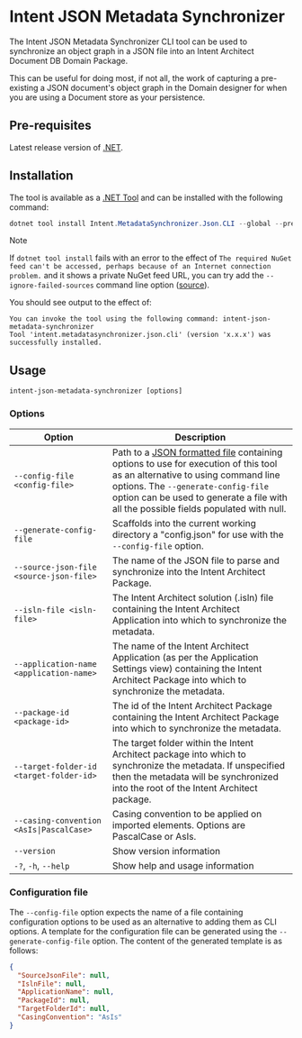 # Intent JSON Metadata Synchronizer

The Intent JSON Metadata Synchronizer CLI tool can be used to synchronize an object graph in a JSON file into an Intent Architect Document DB Domain Package.

This can be useful for doing most, if not all, the work of capturing a pre-existing a JSON document's object graph in the Domain designer for when you are using a Document store as your persistence.

## Pre-requisites

Latest release version of [.NET](https://dotnet.microsoft.com/download).

## Installation

The tool is available as a [.NET Tool](https://docs.microsoft.com/dotnet/core/tools/global-tools) and can be installed with the following command:

```powershell
dotnet tool install Intent.MetadataSynchronizer.Json.CLI --global --prerelease
```

> [!NOTE]
> If `dotnet tool install` fails with an error to the effect of `The required NuGet feed can't be accessed, perhaps because of an Internet connection problem.` and it shows a private NuGet feed URL, you can try add the `--ignore-failed-sources` command line option ([source](https://learn.microsoft.com/dotnet/core/tools/troubleshoot-usage-issues#nuget-feed-cant-be-accessed)).

You should see output to the effect of:

```text
You can invoke the tool using the following command: intent-json-metadata-synchronizer
Tool 'intent.metadatasynchronizer.json.cli' (version 'x.x.x') was successfully installed.
```

## Usage

`intent-json-metadata-synchronizer [options]`

### Options

|Option                                   |Description|
|-----------------------------------------|-----------|
|`--config-file <config-file>`            |Path to a [JSON formatted file](#configuration-file) containing options to use for execution of this tool as an alternative to using command line options. The `--generate-config-file` option can be used to generate a file with all the possible fields populated with null.|
|`--generate-config-file`                 |Scaffolds into the current working directory a "config.json" for use with the `--config-file` option.|
|`--source-json-file <source-json-file>`  |The name of the JSON file to parse and synchronize into the Intent Architect Package.|
|`--isln-file <isln-file>`                |The Intent Architect solution (.isln) file containing the Intent Architect Application into which to synchronize the metadata.|
|`--application-name <application-name>`  |The name of the Intent Architect Application (as per the Application Settings view) containing the Intent Architect Package into which to synchronize the metadata.|
|`--package-id <package-id>`              |The id of the Intent Architect Package containing the Intent Architect Package into which to synchronize the metadata.|
|`--target-folder-id <target-folder-id>`  |The target folder within the Intent Architect package into which to synchronize the metadata. If unspecified then the metadata will be synchronized into the root of the Intent Architect package.|
|`--casing-convention <AsIs\|PascalCase>` |Casing convention to be applied on imported elements. Options are PascalCase or AsIs.|
|`--version`                              |Show version information|
|`-?`, `-h`, `--help`                     |Show help and usage information|

### Configuration file

The `--config-file` option expects the name of a file containing configuration options to be used as an alternative to adding them as CLI options. A template for the configuration file can be generated using the `--generate-config-file` option. The content of the generated template is as follows:

```json
{
  "SourceJsonFile": null,
  "IslnFile": null,
  "ApplicationName": null,
  "PackageId": null,
  "TargetFolderId": null,
  "CasingConvention": "AsIs"
}
```
